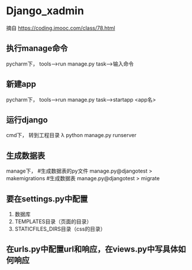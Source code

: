 # Django_xadmin
摘自 https://coding.imooc.com/class/78.html




## 执行manage命令
pycharm下，
tools-->run manage.py task-->输入命令

## 新建app
pycharm下，
tools-->run manage.py task-->startapp <app名>



## 运行django
cmd下，
转到工程目录
λ python manage.py runserver




## 生成数据表
manage下，
#生成数据表的py文件
manage.py@djangotest > makemigrations
#生成数据表
manage.py@djangotest > migrate




## 要在settings.py中配置
1. 数据库
2. TEMPLATES目录（页面的目录）
3. STATICFILES_DIRS目录（css的目录）




## 在urls.py中配置url和响应，在views.py中写具体如何响应












